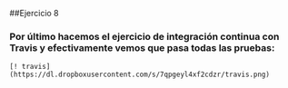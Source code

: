 ##Ejercicio 8
### Por último hacemos el ejercicio de integración continua con Travis y efectivamente vemos que pasa todas las pruebas:
	[! travis](https://dl.dropboxusercontent.com/s/7qpgeyl4xf2cdzr/travis.png)
